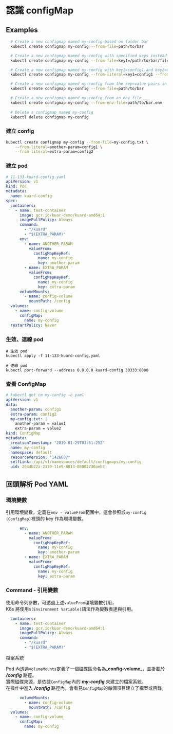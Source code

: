 # 認識 configMap

## Examples

```bash
  # Create a new configmap named my-config based on folder bar
  kubectl create configmap my-config --from-file=path/to/bar

  # Create a new configmap named my-config with specified keys instead of file basenames on disk
  kubectl create configmap my-config --from-file=key1=/path/to/bar/file1.txt --from-file=key2=/path/to/bar/file2.txt

  # Create a new configmap named my-config with key1=config1 and key2=config2
  kubectl create configmap my-config --from-literal=key1=config1 --from-literal=key2=config2

  # Create a new configmap named my-config from the key=value pairs in the file
  kubectl create configmap my-config --from-file=path/to/bar

  # Create a new configmap named my-config from an env file
  kubectl create configmap my-config --from-env-file=path/to/bar.env
  
  # Delete a configmap named my-config
  kubectl delete configmap my-config
```

### 建立 config

```bash
kubectl create configmap my-config --from-file=my-config.txt \
    --from-literal=another-param=config1 \
    --from-literal=extra-param=config2

```

### 建立 pod

```yaml
# 11-133-kuard-config.yaml
apiVersion: v1
kind: Pod
metadata:
  name: kuard-config
spec:
  containers:
    - name: test-container
      image: gcr.io/kuar-demo/kuard-amd64:1
      imagePullPolicy: Always
      command:
        - "/kuard"
        - "$(EXTRA_PARAM)"
      env:
        - name: ANOTHER_PARAM
          valueFrom:
            configMapKeyRef:
              name: my-config
              key: another-param
        - name: EXTRA_PARAM
          valueFrom:
            configMapKeyRef:
              name: my-config
              key: extra-param
      volumeMounts:
        - name: config-volume
          mountPath: /config
  volumes:
    - name: config-volume
      configMap:
        name: my-config
  restartPolicy: Never
```

### 生效、連線 pod

```text
# 生效 pod
kubectl apply -f 11-133-kuard-config.yaml

# 連線 pod
kubectl port-forward --address 0.0.0.0 kuard-config 30333:8080
```

### 查看 ConfigMap

```yaml
# kubectl get cm my-config -o yaml
apiVersion: v1
data:
  another-param: config1
  extra-param: config2
  my-config.txt: |
    another-param = value1
    extra-param = value2
kind: ConfigMap
metadata:
  creationTimestamp: "2019-01-29T03:51:25Z"
  name: my-config
  namespace: default
  resourceVersion: "1426607"
  selfLink: /api/v1/namespaces/default/configmaps/my-config
  uid: 2644b22a-2379-11e9-8813-08002730aeb3
```

## 回頭解析 Pod YAML

### 環境變數

引用環境變數，定義在`env - valueFrom`範圍中，這會參照該`my-config (ConfigMap)`裡頭的 key 作為環境變數。

```yaml
      env:
        - name: ANOTHER_PARAM
          valueFrom:
            configMapKeyRef:
              name: my-config
              key: another-param
        - name: EXTRA_PARAM
          valueFrom:
            configMapKeyRef:
              name: my-config
              key: extra-param
```

### Command - 引用變數

使用命令列參數，可透過上述`valueFrom`環境變數引用，  
K8s 將使用`$(Environment Variable)`語法作為變數表達與引用。

```yaml
  containers:
    - name: test-container
      image: gcr.io/kuar-demo/kuard-amd64:1
      imagePullPolicy: Always
      command:
        - "/kuard"
        - "$(EXTRA_PARAM)"
```

檔案系統

Pod 內透過`volumeMounts`定義了一個磁碟區命名為_**config-volume**_，並掛載於 _**/config**_ 路徑。  
實際磁碟來源，是依據`ConfigMap`內的 _**my-config**_ 來建立的檔案系統。  
在操作中進入 _**/config**_ 路徑內，會看見`ConfigMap`的每個項目建立了檔案或目錄，

```yaml
      volumeMounts:
        - name: config-volume
          mountPath: /config
  volumes:
    - name: config-volume
      configMap:
        name: my-config
```

